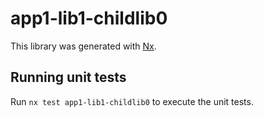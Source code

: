 # app1-lib1-childlib0

This library was generated with [Nx](https://nx.dev).

## Running unit tests

Run `nx test app1-lib1-childlib0` to execute the unit tests.
